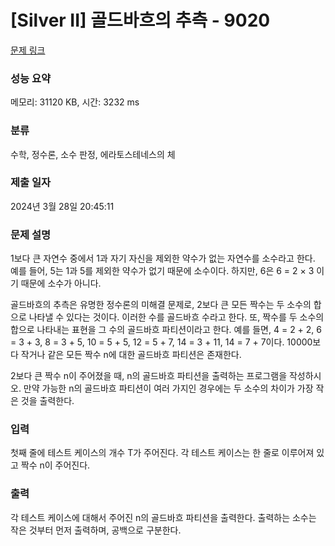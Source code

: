 # [Silver II] 골드바흐의 추측 - 9020 

[문제 링크](https://www.acmicpc.net/problem/9020) 

### 성능 요약

메모리: 31120 KB, 시간: 3232 ms

### 분류

수학, 정수론, 소수 판정, 에라토스테네스의 체

### 제출 일자

2024년 3월 28일 20:45:11

### 문제 설명

<p>1보다 큰 자연수 중에서  1과 자기 자신을 제외한 약수가 없는 자연수를 소수라고 한다. 예를 들어, 5는 1과 5를 제외한 약수가 없기 때문에 소수이다. 하지만, 6은 6 = 2 × 3 이기 때문에 소수가 아니다.</p>

<p>골드바흐의 추측은 유명한 정수론의 미해결 문제로, 2보다 큰 모든 짝수는 두 소수의 합으로 나타낼 수 있다는 것이다. 이러한 수를 골드바흐 수라고 한다. 또, 짝수를 두 소수의 합으로 나타내는 표현을 그 수의 골드바흐 파티션이라고 한다. 예를 들면, 4 = 2 + 2, 6 = 3 + 3, 8 = 3 + 5, 10 = 5 + 5, 12 = 5 + 7, 14 = 3 + 11, 14 = 7 + 7이다. 10000보다 작거나 같은 모든 짝수 n에 대한 골드바흐 파티션은 존재한다.</p>

<p>2보다 큰 짝수 n이 주어졌을 때, n의 골드바흐 파티션을 출력하는 프로그램을 작성하시오. 만약 가능한 n의 골드바흐 파티션이 여러 가지인 경우에는 두 소수의 차이가 가장 작은 것을 출력한다.</p>

### 입력 

 <p>첫째 줄에 테스트 케이스의 개수 T가 주어진다. 각 테스트 케이스는 한 줄로 이루어져 있고 짝수 n이 주어진다.</p>

### 출력 

 <p>각 테스트 케이스에 대해서 주어진 n의 골드바흐 파티션을 출력한다. 출력하는 소수는 작은 것부터 먼저 출력하며, 공백으로 구분한다.</p>

